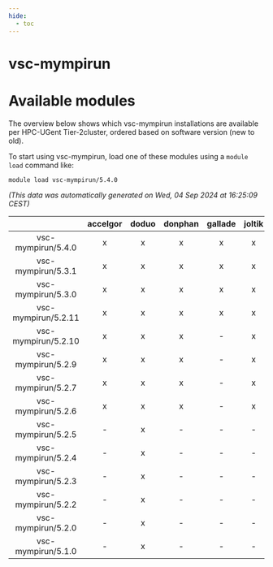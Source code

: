 ```yaml
---
hide:
  - toc
---
```


vsc-mympirun
============

# Available modules


The overview below shows which vsc-mympirun installations are available per HPC-UGent Tier-2cluster, ordered based on software version (new to old).

To start using vsc-mympirun, load one of these modules using a `module load` command like:

```shell
module load vsc-mympirun/5.4.0
```

*(This data was automatically generated on Wed, 04 Sep 2024 at 16:25:09 CEST)*  

| |accelgor|doduo|donphan|gallade|joltik|shinx|skitty|
| :---: | :---: | :---: | :---: | :---: | :---: | :---: | :---: |
|vsc-mympirun/5.4.0|x|x|x|x|x|x|x|
|vsc-mympirun/5.3.1|x|x|x|x|x|x|x|
|vsc-mympirun/5.3.0|x|x|x|x|x|-|x|
|vsc-mympirun/5.2.11|x|x|x|x|x|-|x|
|vsc-mympirun/5.2.10|x|x|x|-|x|-|x|
|vsc-mympirun/5.2.9|x|x|x|-|x|-|x|
|vsc-mympirun/5.2.7|x|x|x|-|x|-|x|
|vsc-mympirun/5.2.6|x|x|x|-|x|-|x|
|vsc-mympirun/5.2.5|-|x|-|-|-|-|-|
|vsc-mympirun/5.2.4|-|x|-|-|-|-|-|
|vsc-mympirun/5.2.3|-|x|-|-|-|-|-|
|vsc-mympirun/5.2.2|-|x|-|-|-|-|-|
|vsc-mympirun/5.2.0|-|x|-|-|-|-|-|
|vsc-mympirun/5.1.0|-|x|-|-|-|-|-|
